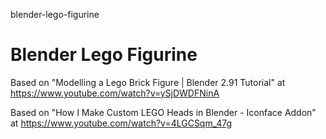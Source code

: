 blender-lego-figurine
# Blender Lego Figurine

Based on "Modelling a Lego Brick Figure | Blender 2.91 Tutorial" at https://www.youtube.com/watch?v=ySjDWDFNinA

Based on "How I Make Custom LEGO Heads in Blender - Iconface Addon" at https://www.youtube.com/watch?v=4LGCSqm_47g
